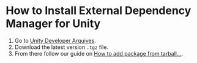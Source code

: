 # How to Install External Dependency Manager for Unity
1. Go to [Unity Developer Arquives](https://developers.google.com/unity/archive#external_dependency_manager_for_unity).
2. Download the latest version `.tgz` file.
3. From there follow our guide on [How to add package from tarball...](https://joaosantosfisip.github.io/fisipgroup-mkdocs-documentation/custompackage_guide_tarball/).